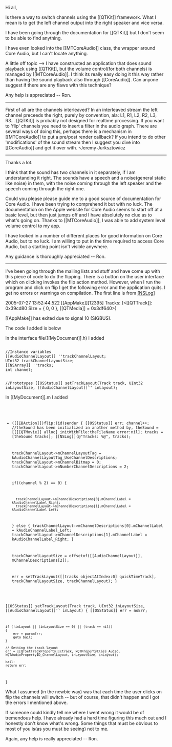 Hi all,

Is there a way to switch channels using the [[QTKit]] framework. What I mean is to get the left channel output into the right speaker and vice versa.

I have been going through the documentation for [[QTKit]] but I don't seem to be able to find anything. 

I have even looked into the [[MTCoreAudio]] class, the wrapper around Core Audio, but I can't locate anything. 

A little off topic --> I have constructed an application that does sound playback using [[QTKit]], but the volume control(for both channels) is managed by [[MTCoreAudio]]. I think its really easy doing it this way rather than having the sound playback also through [[CoreAudio]]. Can anyone suggest if there are any flaws with this technique?

Any help is appreciated -- Ron.



----
First of all are the channels interleaved?
In an interleaved stream the left channel preceeds the right, purely by convention, ala: L1, R1, L2, R2, L3, R3...
[[QTKit]] is probably not designed for realtime processing. If you want to 'flip' channels you need to insert a filter in the audio graph. There are several ways of doing this, perhaps there is a mechanism in [[MTCoreAudio]] to put a pre/post render callback?
If you intend to do other 'modifications' of the sound stream then I suggest you dive into [[CoreAudio]] and get it over with.
-Jeremy Jurksztowicz

----

Thanks a lot.

I think that the sound has two channels in it separately, if I am understanding it right. The sounds have a speech and a noise(general static like noise) in them, with the noise coming through the left speaker and the speech coming through the right one.

Could you please please guide me to a good source of documentation for Core Audio. I have been trying to comprehend it but with no luck. The documentation on the Apple website for Core Audio seems to start off at a basic level, but then just jumps off and I have absolutely no clue as to what's going on. Thanks to [[MTCoreAudio]], I was able to add system level volume control to my app. 

I have looked in a number of different places for good information on Core Audio, but to no luck. I am willing to put in the time required to access Core Audio, but a starting point isn't visible anywhere. 

Any guidance is thoroughly appreciated -- Ron.

----

I've been going through the mailing lists and stuff and have come up with this piece of code to do the flipping. There is a button on the user interface which on clicking invokes the flip action  method. However, when I run the program and click on flip I get the following error and the application quits. I get no errors or warnings on compilation. The first line is from [[NSLog]]()

2005-07-27 13:52:44.522 [[AppMake]][12395] Tracks: (<[[QTTrack]]: 0x39cd80 Size = { 0, 0 }, [[QTMedia]] = 0x3df640>)

[[AppMake]] has exited due to signal 10 (SIGBUS).

The code I added is below 

In the interface file([[MyDocument]].h) I added

<code>
//Instance variables
[[AudioChannelLayout]] ''trackChannelLayout;
UInt32 trackChannelLayoutSize;
[[NSArray]] ''tracks;
int channel;

//Prototypes
[[OSStatus]] setTrackLayout(Track track, UInt32 inLayoutSize, [[AudioChannelLayout]]'' inLayout);
</code>

In [[MyDocument]].m I added
<code>
- ([[IBAction]])flip:(id)sender
{
	[[OSStatus]] err;
	channel++;
       //theSound has been initialized in another method by, theSound = [[[[QTMovie]] alloc] initWithFile:theFileName error:nil];
	tracks = [theSound tracks];
	[[NSLog]](@"Tracks: %@", tracks);
		
	trackChannelLayout->mChannelLayoutTag = kAudioChannelLayoutTag_UseChannelDescriptions;
	trackChannelLayout->mChannelBitmap = 0;
	trackChannelLayout->mNumberChannelDescriptions = 2;

	if((channel % 2) == 0)
	{
		
		trackChannelLayout->mChannelDescriptions[0].mChannelLabel = kAudioChannelLabel_Right;
		trackChannelLayout->mChannelDescriptions[1].mChannelLabel = kAudioChannelLabel_Left;
	}
	else
	{
		trackChannelLayout->mChannelDescriptions[0].mChannelLabel = kAudioChannelLabel_Left;
		trackChannelLayout->mChannelDescriptions[1].mChannelLabel = kAudioChannelLabel_Right;
	}	
	
	trackChannelLayoutSize = offsetof([[AudioChannelLayout]], mChannelDescriptions[2]);
	
	err = setTrackLayout([[tracks objectAtIndex:0] quickTimeTrack], trackChannelLayoutSize, trackChannelLayout);
}

[[OSStatus]] setTrackLayout(Track track, UInt32 inLayoutSize, [[AudioChannelLayout]]'' inLayout)
{
	[[OSStatus]] err = noErr;

	if (!inLayout || (inLayoutSize == 0) || (track == nil)) 
	{
		err = paramErr;
		goto bail;
	}

	// Setting the track layout
	err = [[QTSetTrackProperty]](track, kQTPropertyClass_Audio, kQTAudioPropertyID_ChannelLayout, inLayoutSize, inLayout);
	
	bail:
	return err;
}
</code>

What I assumed (in the newbie way) was that each time the user clicks on flip the channels will switch -- but of course, that didn't happen and I got the errors I mentioned above. 

If someone could kindly tell me where I went wrong it would be of tremendous help. I have already had a hard time figuring this much out and I honestly don't know what's wrong. Some things that must be obvious to most of you is(as you must be seeing) not to me.

Again, any help is really appreciated -- Ron.